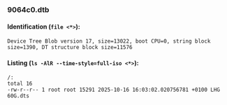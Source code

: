 ### 9064c0.dtb
#### Identification (`file <*>`):
```
Device Tree Blob version 17, size=13022, boot CPU=0, string block size=1390, DT structure block size=11576
```
#### Listing (`ls -AlR --time-style=full-iso <*>`):
```
/:
total 16
-rw-r--r-- 1 root root 15291 2025-10-16 16:03:02.020756781 +0100 LHG 60G.dts
```

